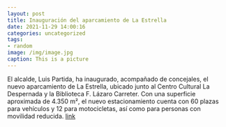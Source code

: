 ```yaml
---
layout: post
title: Inauguración del aparcamiento de La Estrella
date: 2021-11-29 14:00:16
categories: uncategorized
tags:
- random
image: /img/image.jpg
caption: This is a picture
---
```

El alcalde, Luis Partida, ha inaugurado, acompañado de concejales, el nuevo aparcamiento de La Estrella, ubicado junto al Centro Cultural La Despernada y la Biblioteca F. Lázaro Carreter. Con una superficie aproximada de 4.350 m², el nuevo estacionamiento cuenta con 60 plazas para vehículos y 12 para motocicletas, así como para personas con movilidad reducida.  [link](https://www.ayto-villacanada.es/noticias/inauguracion-del-aparcamiento-de-la-estrella/)
